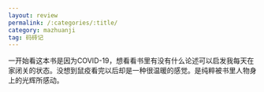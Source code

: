 ```yaml
---
layout: review
permalink: /:categories/:title/
category: mazhuanji
tag: 码砖记
---
```




一开始看这本书是因为COVID-19，想看看书里有没有什么论述可以启发我每天在家闭关的状态。没想到鼠疫看完以后却是一种很温暖的感觉。是纯粹被书里人物身上的光辉所感动。

